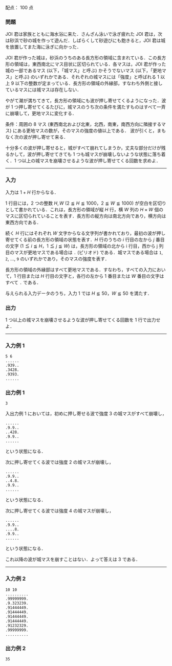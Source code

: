 配点： $100$ 点

### 問題

JOI 君は家族とともに海水浴に来た．さんざん泳いで泳ぎ疲れた JOI 君は，次は砂浜で砂の城を作って遊んだ．しばらくして砂遊びにも飽きると，JOI 君は城を放置してまた海に泳ぎに向かった．

JOI 君が作った城は，砂浜のうちのある長方形の領域に含まれている．この長方形の領域は，東西南北にマス目状に区切られている．各マスは，JOI 君が作った城の一部であるマス (以下，「城マス」と呼ぶ) かそうでないマス (以下，「更地マス」と呼ぶ) のいずれかである．それぞれの城マスには「強度」と呼ばれる $1$ 以上 $9$ 以下の整数が定まっている．長方形の領域の外縁部，すなわち外側と接しているマスには城マスは存在しない．

やがて潮が満ちてきて，長方形の領域にも波が押し寄せてくるようになった．波が $1$ つ押し寄せてくるたびに，城マスのうち次の条件を満たすものはすべて一斉に崩壊して，更地マスに変化する．

条件：周囲の $8$ マス (東西南北および北東，北西，南東，南西方向に隣接するマス) にある更地マスの数が，そのマスの強度の値以上である．
波が引くと，まもなく次の波が押し寄せて来る．

十分多くの波が押し寄せると，城がすべて崩れてしまうか，丈夫な部分だけが残るかして，波が押し寄せてきても $1$ つも城マスが崩壊しないような状態に落ち着く．$1$ つ以上の城マスを崩壊させるような波が押し寄せてくる回数を求めよ．

---

### 入力

入力は $1 + H$ 行からなる．

$1$ 行目には，$2$ つの整数 $H, W$ ($2 \leqq H \leqq 1000$，$2 \leqq W \leqq 1000$) が空白を区切りとして書かれている．これは，長方形の領域が縦 $H$ 行，横 $W$ 列の $H \times W$ 個のマスに区切られていることを表す．長方形の縦方向は南北方向であり，横方向は東西方向である．

続く $H$ 行にはそれぞれ $W$ 文字からなる文字列が書かれており，最初の波が押し寄せてくる前の長方形の領域の状態を表す．$H$ 行のうちの $i$ 行目の左から $j$ 番目の文字 ($1 \leqq i \leqq H$，$1 \leqq j \leqq W$) は，長方形の領域の北から i 行目，西から j 列目のマスが更地マスである場合は `.` (ピリオド) である．城マスである場合は `1`, `2`, $\ldots$, `9` のいずれかであり，そのマスの強度を表す．

長方形の領域の外縁部はすべて更地マスである．すなわち，すべての入力において，$1$ 行目または $H$ 行目の文字と，各行の左から $1$ 番目または $W$ 番目の文字はすべて `.` である．

与えられる入力データのうち，入力 $1$ では $H \leqq 50$，$W \leqq 50$ を満たす．

### 出力

$1$ つ以上の城マスを崩壊させるような波が押し寄せてくる回数を $1$ 行で出力せよ．

---

### 入力例 1

~~~
5 6
......
.939..
.3428.
.9393.
......
~~~

### 出力例 1

~~~
3
~~~

入出力例 $1$ においては，初めに押し寄せる波で強度 $3$ の城マスがすべて崩壊し，
~~~
......
.9.9..
..428.
.9.9..
......
~~~
という状態になる．

次に押し寄せてくる波では強度 $2$ の城マスが崩壊し，
~~~
......
.9.9..
..4.8.
.9.9..
......
~~~
という状態になる．

次に押し寄せてくる波では強度 $4$ の城マスが崩壊し，
~~~
......
.9.9..
....8.
.9.9..
......
~~~
という状態になる．

これ以降の波が城マスを崩すことはない．よって答えは $3$ である．

---

### 入力例 2

~~~
10 10
..........
.99999999.
.9.323239.
.91444449.
.91444449.
.91444449.
.91444449.
.91232329.
.99999999.
..........
~~~

### 出力例 2

~~~
35
~~~
